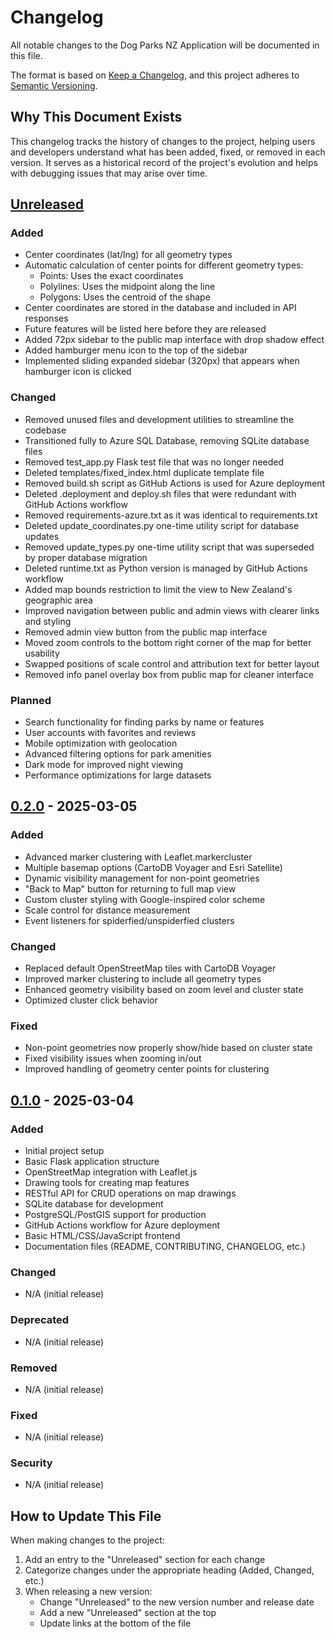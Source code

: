 # Changelog

All notable changes to the Dog Parks NZ Application will be documented in this file.

The format is based on [Keep a Changelog](https://keepachangelog.com/en/1.0.0/),
and this project adheres to [Semantic Versioning](https://semver.org/spec/v2.0.0.html).

## Why This Document Exists

This changelog tracks the history of changes to the project, helping users and developers understand what has been added, fixed, or removed in each version. It serves as a historical record of the project's evolution and helps with debugging issues that may arise over time.

## [Unreleased]

### Added
- Center coordinates (lat/lng) for all geometry types
- Automatic calculation of center points for different geometry types:
  - Points: Uses the exact coordinates
  - Polylines: Uses the midpoint along the line
  - Polygons: Uses the centroid of the shape
- Center coordinates are stored in the database and included in API responses
- Future features will be listed here before they are released
- Added 72px sidebar to the public map interface with drop shadow effect
- Added hamburger menu icon to the top of the sidebar
- Implemented sliding expanded sidebar (320px) that appears when hamburger icon is clicked

### Changed
- Removed unused files and development utilities to streamline the codebase
- Transitioned fully to Azure SQL Database, removing SQLite database files
- Removed test_app.py Flask test file that was no longer needed
- Deleted templates/fixed_index.html duplicate template file
- Removed build.sh script as GitHub Actions is used for Azure deployment
- Deleted .deployment and deploy.sh files that were redundant with GitHub Actions workflow
- Removed requirements-azure.txt as it was identical to requirements.txt
- Deleted update_coordinates.py one-time utility script for database updates
- Removed update_types.py one-time utility script that was superseded by proper database migration
- Deleted runtime.txt as Python version is managed by GitHub Actions workflow
- Added map bounds restriction to limit the view to New Zealand's geographic area
- Improved navigation between public and admin views with clearer links and styling
- Removed admin view button from the public map interface
- Moved zoom controls to the bottom right corner of the map for better usability
- Swapped positions of scale control and attribution text for better layout
- Removed info panel overlay box from public map for cleaner interface

### Planned
- Search functionality for finding parks by name or features
- User accounts with favorites and reviews
- Mobile optimization with geolocation
- Advanced filtering options for park amenities
- Dark mode for improved night viewing
- Performance optimizations for large datasets

## [0.2.0] - 2025-03-05

### Added
- Advanced marker clustering with Leaflet.markercluster
- Multiple basemap options (CartoDB Voyager and Esri Satellite)
- Dynamic visibility management for non-point geometries
- "Back to Map" button for returning to full map view
- Custom cluster styling with Google-inspired color scheme
- Scale control for distance measurement
- Event listeners for spiderfied/unspiderfied clusters

### Changed
- Replaced default OpenStreetMap tiles with CartoDB Voyager
- Improved marker clustering to include all geometry types
- Enhanced geometry visibility based on zoom level and cluster state
- Optimized cluster click behavior

### Fixed
- Non-point geometries now properly show/hide based on cluster state
- Fixed visibility issues when zooming in/out
- Improved handling of geometry center points for clustering

## [0.1.0] - 2025-03-04

### Added
- Initial project setup
- Basic Flask application structure
- OpenStreetMap integration with Leaflet.js
- Drawing tools for creating map features
- RESTful API for CRUD operations on map drawings
- SQLite database for development
- PostgreSQL/PostGIS support for production
- GitHub Actions workflow for Azure deployment
- Basic HTML/CSS/JavaScript frontend
- Documentation files (README, CONTRIBUTING, CHANGELOG, etc.)

### Changed
- N/A (initial release)

### Deprecated
- N/A (initial release)

### Removed
- N/A (initial release)

### Fixed
- N/A (initial release)

### Security
- N/A (initial release)

## How to Update This File

When making changes to the project:

1. Add an entry to the "Unreleased" section for each change
2. Categorize changes under the appropriate heading (Added, Changed, etc.)
3. When releasing a new version:
   - Change "Unreleased" to the new version number and release date
   - Add a new "Unreleased" section at the top
   - Update links at the bottom of the file

[Unreleased]: https://github.com/yourusername/DogParksNZv2/compare/v0.2.0...HEAD
[0.2.0]: https://github.com/yourusername/DogParksNZv2/compare/v0.1.0...v0.2.0
[0.1.0]: https://github.com/yourusername/DogParksNZv2/releases/tag/v0.1.0
